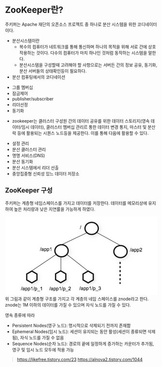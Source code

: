ZooKeeper란?
=====================================
주키퍼는 Apache 재단의 오픈소스 프로젝트 중 하나로 분산 시스템을 위한 코디네이터이다.

* 분산시스템이란
  - 복수의 컴퓨터가 네트워크를 통해 통신하며 하나의 목적을 위해 서로 간에 상호작용하는 것이다. 다수의 컴퓨터가 마치 하나인 것처럼 동작하는 시스템을 말한다.
  - 분산시스템을 구성할때 고려해야 할 사항으로는 서버든 간의 정보 공유, 동기화, 분산 서버들의 상태확인등이 필요하다.
 * 분산 컴퓨팅에서의 코디네이션
  - 그룹 멤버십
  - 잠금제어
  - publisher/subscriber
  - 리더선정
  - 동기화
 * zookeeper는 클러스터 구성원 간의 데이터 공유를 위한 데이터 스토리지(영속 데이터/임시 데이터), 클러스터 멤버십 관리르 통한 데이터 변경 통지,
 마스터 및 분산 락 등에 활용되는 시퀀스 노드등을 제공한다. 이를 통해 다음에 활용할 수 있다.
  - 설정 관리
  - 분산 클러스터 관리
  - 명명 서비스(DNS)
  - 분산 동기화
  - 분산 시스템에서 리더 선출
  - 중앙집중형 신뢰성 있느 데이터 저장소
  
ZooKeeper 구성
----------------------------------
주키퍼는 계층형 네임스페이스를 가지고 데이터를 저장한다. 데이터를 메모리상에 유지하여 높은 처리량과 낮은 지연률을 가능하게 하였다.

![graph](./img/zoo1.PNG)
위 그림과 같이 계층형 구조를 가지고 각 계층의 네임 스페이스를 znode라고 한다. znode는 1M 이하의 데이터를 가질 수 있으며 자식 노드를 가질 수 있다.

영속 종류에 따라
* Persistent Nodes(영구 노드): 명시적으로 삭제되기 전까지 존재함
* Ephemeral Nodes(임시 노드): 세션이 유지되는 동안 활성(세션이 종류되면 삭제됨), 자식 노드를 가질 수 없음
* Sequence Nodes(순차 노드): 경로의 끝에 일정하게 증가하는 카운터가 추가됨, 영구 및 임시 노드 모두에 적용 가능

> https://likefree.tistory.com/23
> https://alnova2.tistory.com/1044

